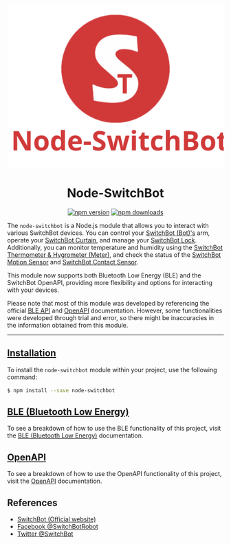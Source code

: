 <div align="center">

![node-switchbot](https://raw.githubusercontent.com/OpenWonderLabs/node-switchbot/latest/branding/Node_x_SwitchBot.svg?sanitize=true)

# Node-SwitchBot

[![npm version](https://badgen.net/npm/v/node-switchbot)](https://www.npmjs.com/package/node-switchbot)
[![npm downloads](https://badgen.net/npm/dt/node-switchbot)](https://www.npmjs.com/package/node-switchbot)

</div>

The `node-switchbot` is a Node.js module that allows you to interact with various SwitchBot devices. You can control your [SwitchBot (Bot)'s](https://www.switch-bot.com/bot) arm, operate your [SwitchBot Curtain](https://www.switch-bot.com/products/switchbot-curtain), and manage your [SwitchBot Lock](https://www.switch-bot.com/products/switchbot-lock). Additionally, you can monitor temperature and humidity using the [SwitchBot Thermometer & Hygrometer (Meter)](https://www.switch-bot.com/meter), and check the status of the [SwitchBot Motion Sensor](https://www.switch-bot.com/products/motion-sensor) and [SwitchBot Contact Sensor](https://www.switch-bot.com/products/contact-sensor).

This module now supports both Bluetooth Low Energy (BLE) and the SwitchBot OpenAPI, providing more flexibility and options for interacting with your devices.

Please note that most of this module was developed by referencing the official [BLE API](https://github.com/OpenWonderLabs/SwitchBotAPI-BLE) and [OpenAPI](https://github.com/OpenWonderLabs/SwitchBotAPI) documentation. However, some functionalities were developed through trial and error, so there might be inaccuracies in the information obtained from this module.

---

## [Installation](https://npmjs.org/node-switchbot)

To install the `node-switchbot` module within your project, use the following command:

```sh
$ npm install --save node-switchbot
```

## [BLE (Bluetooth Low Energy)](BLE.md)

To see a breakdown of how to use the BLE functionality of this project, visit the [BLE (Bluetooth Low Energy)](BLE.md) documentation.

## [OpenAPI](OpenAPI.md)

To see a breakdown of how to use the OpenAPI functionality of this project, visit the [OpenAPI](OpenAPI.md) documentation.

## References

- [SwitchBot (Official website)](https://www.switch-bot.com/)
- [Facebook @SwitchBotRobot](https://www.facebook.com/SwitchBotRobot/)
- [Twitter @SwitchBot](https://twitter.com/switchbot)
